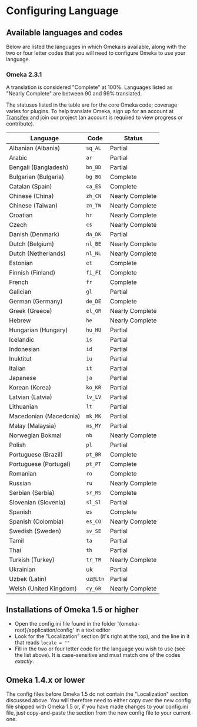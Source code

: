 Configuring Language
====================


Available languages and codes
---------------------------------------------------------------

Below are listed the languages in which Omeka is available, along with the two or four letter codes that you will need to configure Omeka to use your language.

### Omeka 2.3.1

A translation is considered "Complete" at 100%. Languages listed as "Nearly Complete" are between 90 and 99% translated.

The statuses listed in the table are for the core Omeka code; coverage varies for plugins. To help translate Omeka, sign up for an account at [Transifex](https://www.transifex.com) and join our project (an account is required to view progress or contribute).

Language | Code | Status
---|---|---
Albanian (Albania)| `sq_AL` |Partial
Arabic | `ar` | Partial
Bengali (Bangladesh)| `bn_BD` | Partial
Bulgarian (Bulgaria)| `bg_BG` | Complete
Catalan (Spain)| `ca_ES` | Complete
Chinese (China)| `zh_CN` | Nearly Complete
Chinese (Taiwan)| `zn_TW` |Nearly Complete
Croatian | `hr` | Nearly Complete
Czech | `cs` | Nearly Complete
Danish (Denmark) | `da_DK` | Partial
Dutch (Belgium) | `nl_BE` | Nearly Complete
Dutch (Netherlands) | `nl_NL` | Nearly Complete
Estonian | `et` | Complete
Finnish (Finland) | `fi_FI` | Complete
French | `fr` | Complete
Galician | `gl` | Partial
German (Germany) | `de_DE` | Complete
Greek (Greece) | `el_GR` | Nearly Complete
Hebrew | `he` | Nearly Complete
Hungarian (Hungary) | `hu_HU` | Partial
Icelandic | `is` | Partial
Indonesian | `id` | Partial
Inuktitut | `iu` | Partial
Italian | `it` | Partial
Japanese | `ja` | Partial
Korean (Korea) | `ko_KR` | Partial
Latvian (Latvia) | `lv_LV` | Partial
Lithuanian | `lt` | Partial
Macedonian (Macedonia) | `mk_MK` | Partial
Malay (Malaysia) | `ms_MY` | Partial
Norwegian Bokmal | `nb` | Nearly Complete
Polish | `pl` | Partial
Portuguese (Brazil) | `pt_BR` | Complete
Portuguese (Portugal) | `pt_PT` | Complete
Romanian | `ro` | Complete
Russian | `ru` | Nearly Complete
Serbian (Serbia) | `sr_RS` | Complete
Slovenian (Slovenia) | `sl_Sl` | Partial
Spanish | `es` | Complete
Spanish (Colombia) | `es_CO` | Nearly Complete
Swedish (Sweden) | `sv_SE` | Partial
Tamil | `ta` | Partial
Thai | `th` | Partial
Turkish (Turkey) | `tr_TR` | Nearly Complete
Ukrainian | uk | Partial
Uzbek (Latin) | `uz@Ltn` | Partial
Welsh (United Kingdom) | `cy_GB` | Nearly Complete


Installations of Omeka 1.5 or higher
----------------------------------------------------------
-   Open the config.ini file found in the folder '{omeka-root}/application/config' in a text editor
-   Look for the "Localization" section (it's right at the top), and the line in it that reads `locale = ""`
-   Fill in the two or four letter code for the language you wish to use (see the list above). It is case-sensitive and must match one of the codes *exactly*.

Omeka 1.4.x or lower 
---------------------------------------------------------------
The config files before Omeka 1.5 do not contain the "Localization" section discussed above. You will therefore need to either copy over the new config file shipped with Omeka 1.5 or, if you have made changes to your config.ini file, just copy-and-paste the section from the new config file to your current one.

